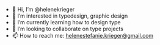 - 👋 Hi, I’m @helenekrieger
- 👀 I’m interested in typedesign, graphic design
- 🌱 I’m currently learning how to design type
- 💞️ I’m looking to collaborate on type projects
- 📫 How to reach me: helenestefanie.krieger@gmail.com

<!---
helenekrieger/helenekrieger is a ✨ special ✨ repository because its `README.md` (this file) appears on your GitHub profile.
You can click the Preview link to take a look at your changes.
--->
